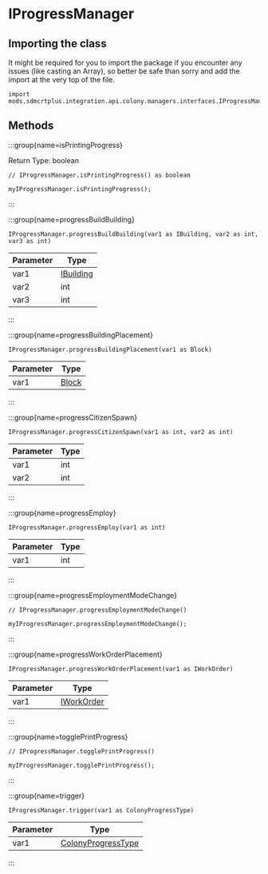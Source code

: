# IProgressManager

## Importing the class

It might be required for you to import the package if you encounter any issues (like casting an Array), so better be safe than sorry and add the import at the very top of the file.
```zenscript
import mods.sdmcrtplus.integration.api.colony.managers.interfaces.IProgressManager;
```


## Methods

:::group{name=isPrintingProgress}

Return Type: boolean

```zenscript
// IProgressManager.isPrintingProgress() as boolean

myIProgressManager.isPrintingProgress();
```

:::

:::group{name=progressBuildBuilding}

```zenscript
IProgressManager.progressBuildBuilding(var1 as IBuilding, var2 as int, var3 as int)
```

| Parameter |                                         Type                                          |
|-----------|---------------------------------------------------------------------------------------|
| var1      | [IBuilding](/mods/sdmcrtplus/integration/minecolonies/api/colony/buildings/IBuilding) |
| var2      | int                                                                                   |
| var3      | int                                                                                   |


:::

:::group{name=progressBuildingPlacement}

```zenscript
IProgressManager.progressBuildingPlacement(var1 as Block)
```

| Parameter |               Type                |
|-----------|-----------------------------------|
| var1      | [Block](/vanilla/api/block/Block) |


:::

:::group{name=progressCitizenSpawn}

```zenscript
IProgressManager.progressCitizenSpawn(var1 as int, var2 as int)
```

| Parameter | Type |
|-----------|------|
| var1      | int  |
| var2      | int  |


:::

:::group{name=progressEmploy}

```zenscript
IProgressManager.progressEmploy(var1 as int)
```

| Parameter | Type |
|-----------|------|
| var1      | int  |


:::

:::group{name=progressEmploymentModeChange}

```zenscript
// IProgressManager.progressEmploymentModeChange()

myIProgressManager.progressEmploymentModeChange();
```

:::

:::group{name=progressWorkOrderPlacement}

```zenscript
IProgressManager.progressWorkOrderPlacement(var1 as IWorkOrder)
```

| Parameter |                                           Type                                           |
|-----------|------------------------------------------------------------------------------------------|
| var1      | [IWorkOrder](/mods/sdmcrtplus/integration/minecolonies/api/colony/workorders/IWorkOrder) |


:::

:::group{name=togglePrintProgress}

```zenscript
// IProgressManager.togglePrintProgress()

myIProgressManager.togglePrintProgress();
```

:::

:::group{name=trigger}

```zenscript
IProgressManager.trigger(var1 as ColonyProgressType)
```

| Parameter |                                             Type                                              |
|-----------|-----------------------------------------------------------------------------------------------|
| var1      | [ColonyProgressType](/mods/sdmcrtplus/integration/minecolonies/api/colony/ColonyProgressType) |


:::


